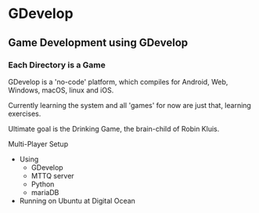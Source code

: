 # GDevelop

## Game Development using GDevelop

### Each Directory is a Game

GDevelop is a 'no-code' platform, which compiles for Android, Web, Windows, macOS, linux and iOS.

Currently learning the system and all 'games' for now are just that, learning exercises.

Ultimate goal is the Drinking Game, the brain-child of Robin Kluis.

Multi-Player Setup
* Using 
  * GDevelop
  * MTTQ server
  * Python
  * mariaDB 
* Running on Ubuntu at Digital Ocean
 
